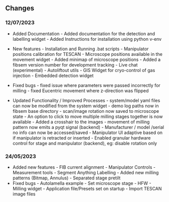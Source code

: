 ## Changes

### 12/07/2023

- Added Documentation
      - Added documentation for the detection and labelling widget
      - Added Instructions for installation using python v-env

- New features
      - Installation and Running .bat scripts
      - Manipulator positions calibration for TESCAN
      - Microscope positions available in the movement widget
      - Added minimap of microscope positions
      - Added a fibsem version number for development tracking
      - Live chat (experimental)
      - Autoliftout utils
      - GIS Widget for cryo-control of gas injection 
      - Embedded detection widget

- Fixed bugs
      - fixed issue where parameters were passed incorrectly for milling
      - fixed Eucentric movement where z-direction was flipped 

- Updated Functionality / Improved Processes
      - system/model yaml files can now be modified from the system widget
      - demo log paths now in fibsem base directory
      - scan/image rotation now saved to microscope state
      - An option to click to move multiple milling stages together is now available
      - Added a crosshair to the images
      - movement of milling pattern now emits a pyqt signal (backend)
      - Manufacturer / model /serial no info can now be accessed/saved 
      - Manipulator UI adaptive based on if manipulator is retracted or inserted 
      - Enabled granular hardware control for stage and manipulator (backend), eg: disable rotation only 


### 24/05/2023

- Added new features
      - FIB current alignment
      - Manipulator Controls
      - Measurement tools
      - Segment Anything Labelling
      - Added new milling patterns (Bitmap, Annulus)
      - Separated stage pretilt 
- Fixed bugs
      - Autolamella example
      - Set microscope stage
      - HFW 
      - Milling widget
      - Application file/Presets set on startup
      - Import TESCAN image files 


